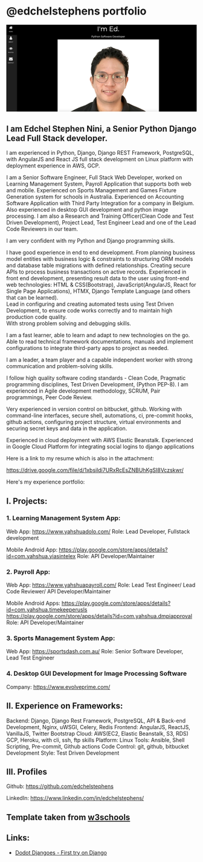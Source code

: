 # @edchelstephens portfolio

![Profile](./images/screenshot.png)

## I am Edchel Stephen Nini, a Senior Python Django Lead Full Stack developer.

I am experienced in Python, Django, Django REST Framework, PostgreSQL, with AngularJS and React JS full stack development on Linux platform with deployment experience in AWS, GCP.

I am a Senior Software Engineer, Full Stack Web Developer, worked on Learning Management System, Payroll Application that supports both web and mobile. Experienced on Sports Management and Games Fixture Generation system for schools in Australia. Experienced on Accounting Software Application with Third Party Integration for a company in Belgium. Also experienced in
desktop GUI development and python image processing.
I am also a Research and Training Officer(Clean Code and Test Driven Development), Project Lead, Test Engineer Lead and one of the Lead Code Reviewers in our team.

I am very confident with my Python and Django programming skills.

I have good experience in end to end development.
From planning business model entities with business logic & constraints to
structuring  ORM models and database table migrations with defined relationships.
Creating secure APIs to process business transactions on active records.
Experienced in front end development, presenting result data to the user using front-end web technologies: HTML & CSS(Bootstrap), JavaScript(AngularJS, React for Single Page Applications), HTMX,
Django Template Language (and others that can be learned).  
Lead in configuring and creating automated tests using Test Driven Development,
to ensure code works correctly and to maintain high production code quality.  
With strong problem solving and debugging skills.


I am a fast learner, able to learn and adapt to new technologies on the go.
Able to read technical framework documentations, manuals and implement configurations to integrate third-party apps to project as needed.

I am a leader, a team player and a capable independent worker with strong communication and problem-solving skills.

I follow high quality software coding standards - Clean Code, Pragmatic programming disciplines, Test Driven Development, (Python PEP-8).
I am experienced in Agile development methodology, SCRUM, Pair programmings, Peer Code Review.

Very experienced in version control on bitbucket, github.
Working with command-line interfaces, secure shell, automations, ci, pre-commit hooks, github actions, configuring project structure, virtual environments and securing secret keys and data in the application.

Experienced in cloud deployment with AWS Elastic Beanstalk.
Experienced in Google Cloud Platform for integrating social logins to django applications


Here is a link to my resume which is also in the attachment:

https://drive.google.com/file/d/1xbsildi7URxRcEsZNBUhKgSI8Vczskwr/

Here's my experience portfolio:

## I. Projects:
### 1. Learning Management System App:
Web App:
https://www.yahshuadolo.com/
Role: Lead Developer,  Fullstack development

Mobile Android App:
https://play.google.com/store/apps/details?id=com.yahshua.yiasintelex
Role: API Developer/Maintainer

### 2. Payroll App:
Web App:
https://www.yahshuapayroll.com/
Role: Lead Test Engineer/ Lead Code Reviewer/ API Developer/Maintainer

Mobile Android Apps:
https://play.google.com/store/apps/details?id=com.yahshua.timekeeperusls
https://play.google.com/store/apps/details?id=com.yahshua.dmpiapproval
Role: API Developer/Maintainer

### 3. Sports Management System App:
Web App:
https://sportsdash.com.au/
Role: Senior Software Developer, Lead Test Engineer

### 4. Desktop GUI Development for Image Processing Software 
Company:
https://www.evolveprime.com/


## II. Experience on Frameworks:
Backend: Django, Django Rest Framework, PostgreSQL, API & Back-end Development, Nginx, uWSGI,  Celery, Redis
Frontend: AngularJS, ReactJS, VanillaJS, Twitter Bootstrap
Cloud: AWS(EC2, Elastic Beanstalk, S3, RDS) GCP, Heroku, with cli, ssh, ftp skills
Platform: Linux
Tools: Ansible, Shell Scripting, Pre-commit, Github actions
Code Control: git, github, bitbucket
Development Style: Test Driven Development

## III. Profiles
Github:
https://github.com/edchelstephens

LinkedIn:
https://www.linkedin.com/in/edchelstephens/




## Template taken from [w3schools](https://www.w3schools.com/w3css/tryw3css_templates_dark_portfolio.htm)

## Links:

- [Dodot Djangoes - First try on Django](http://dodotdjangoes.herokuapp.com/)

